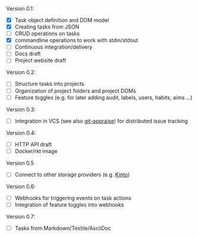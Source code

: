 Version 0.1:
- [x] Task object definition and DOM model
- [x] Creating tasks from JSON
- [ ] CRUD operations on tasks
- [x] commandline operations to work with stdin/stdout
- [ ] Continuous integration/delivery
- [ ] Docs draft
- [ ] Project website draft

Version 0.2:
- [ ] Structure tasks into projects
- [ ] Organization of project folders and project DOMs
- [ ] Feature toggles (e.g. for later adding audit, labels, users, habits, aims ...)

Version 0.3:
- [ ] Integration in VCS (see also [git-appraise](https://github.com/google/git-appraise)) for distributed issue tracking

Version 0.4:
- [ ] HTTP API draft
- [ ] Docker/rkt image

Version 0.5
- [ ] Connect to other storage providers (e.g. [Kinto](http://www.kinto-storage.org/))

Version 0.6:
- [ ] Webhooks for triggering events on task actions
- [ ] Integration of feature toggles into webhooks

Version 0.7:
- [ ] Tasks from Markdown/Textile/AsciiDoc

